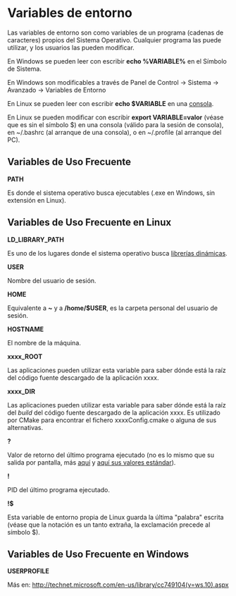 # Variables de entorno

Las variables de entorno son como variables de un programa (cadenas de
caracteres) propios del Sistema Operativo. Cualquier programa las puede
utilizar, y los usuarios las pueden modificar.

En Windows se pueden leer con escribir **echo %VARIABLE%** en el Símbolo
de Sistema.

En Windows son modificables a través de Panel de Control -\> Sistema -\>
Avanzado -\> Variables de Entorno

En Linux se pueden leer con escribir **echo $VARIABLE** en una [consola](linux/bash.md).

En Linux se pueden modificar con escribir **export VARIABLE=valor**
(véase que es sin el símbolo $) en una consola (válido para la sesión
de consola), en ~/.bashrc (al arranque de una consola), o en ~/.profile
(al arranque del PC).

## Variables de Uso Frecuente

**PATH**

Es donde el sistema operativo busca ejecutables (.exe en Windows, sin
extensión en Linux).

## Variables de Uso Frecuente en Linux

**LD\_LIBRARY\_PATH**

Es uno de los lugares donde el sistema operativo busca [librerías
dinámicas](programming/libs.md).

**USER**

Nombre del usuario de sesión.

**HOME**

Equivalente a **~** y a **/home/$USER**, es la carpeta personal del
usuario de sesión.

**HOSTNAME**

El nombre de la máquina.

**xxxx\_ROOT**

Las aplicaciones pueden utilizar esta variable para saber dónde está la
raíz del código fuente descargado de la aplicación xxxx.

**xxxx\_DIR**

Las aplicaciones pueden utilizar esta variable para saber dónde está la
raíz del *build* del código fuente descargado de la aplicación xxxx. Es
utilizado por CMake para encontrar el fichero xxxxConfig.cmake o alguna
de sus alternativas.

**?**

Valor de retorno del último programa ejecutado (no es lo mismo que su
salida por pantalla, más
[aquí](http://tldp.org/LDP/abs/html/exit-status.html) y [aquí sus
valores estándar](http://tldp.org/LDP/abs/html/exitcodes.html)).

**\!**

PID del último programa ejecutado.

**\!$**

Esta variable de entorno propia de Linux guarda la última "palabra"
escrita (véase que la notación es un tanto extraña, la exclamación
precede al símbolo $).

## Variables de Uso Frecuente en Windows

**USERPROFILE**

Más en:
<http://technet.microsoft.com/en-us/library/cc749104(v=ws.10).aspx>
